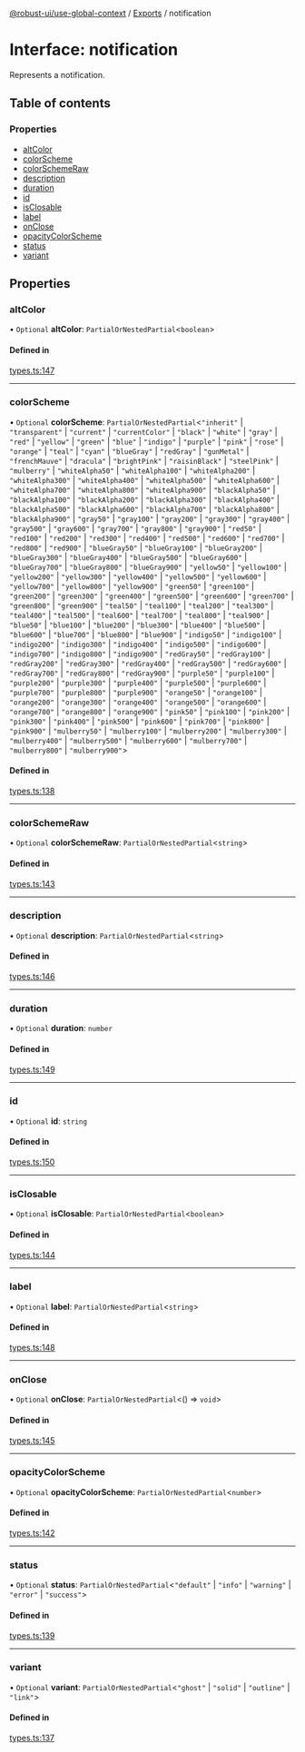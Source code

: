 [@robust-ui/use-global-context](../README.md) / [Exports](../modules.md) / notification

# Interface: notification

Represents a notification.

## Table of contents

### Properties

- [altColor](notification.md#altcolor)
- [colorScheme](notification.md#colorscheme)
- [colorSchemeRaw](notification.md#colorschemeraw)
- [description](notification.md#description)
- [duration](notification.md#duration)
- [id](notification.md#id)
- [isClosable](notification.md#isclosable)
- [label](notification.md#label)
- [onClose](notification.md#onclose)
- [opacityColorScheme](notification.md#opacitycolorscheme)
- [status](notification.md#status)
- [variant](notification.md#variant)

## Properties

### altColor

• `Optional` **altColor**: `PartialOrNestedPartial`\<`boolean`\>

#### Defined in

[types.ts:147](https://github.com/nahuelRosas/robust-ui/blob/148f787/packages/hooks/use-global-context/src/types.ts#L147)

___

### colorScheme

• `Optional` **colorScheme**: `PartialOrNestedPartial`\<``"inherit"`` \| ``"transparent"`` \| ``"current"`` \| ``"currentColor"`` \| ``"black"`` \| ``"white"`` \| ``"gray"`` \| ``"red"`` \| ``"yellow"`` \| ``"green"`` \| ``"blue"`` \| ``"indigo"`` \| ``"purple"`` \| ``"pink"`` \| ``"rose"`` \| ``"orange"`` \| ``"teal"`` \| ``"cyan"`` \| ``"blueGray"`` \| ``"redGray"`` \| ``"gunMetal"`` \| ``"frenchMauve"`` \| ``"dracula"`` \| ``"brightPink"`` \| ``"raisinBlack"`` \| ``"steelPink"`` \| ``"mulberry"`` \| ``"whiteAlpha50"`` \| ``"whiteAlpha100"`` \| ``"whiteAlpha200"`` \| ``"whiteAlpha300"`` \| ``"whiteAlpha400"`` \| ``"whiteAlpha500"`` \| ``"whiteAlpha600"`` \| ``"whiteAlpha700"`` \| ``"whiteAlpha800"`` \| ``"whiteAlpha900"`` \| ``"blackAlpha50"`` \| ``"blackAlpha100"`` \| ``"blackAlpha200"`` \| ``"blackAlpha300"`` \| ``"blackAlpha400"`` \| ``"blackAlpha500"`` \| ``"blackAlpha600"`` \| ``"blackAlpha700"`` \| ``"blackAlpha800"`` \| ``"blackAlpha900"`` \| ``"gray50"`` \| ``"gray100"`` \| ``"gray200"`` \| ``"gray300"`` \| ``"gray400"`` \| ``"gray500"`` \| ``"gray600"`` \| ``"gray700"`` \| ``"gray800"`` \| ``"gray900"`` \| ``"red50"`` \| ``"red100"`` \| ``"red200"`` \| ``"red300"`` \| ``"red400"`` \| ``"red500"`` \| ``"red600"`` \| ``"red700"`` \| ``"red800"`` \| ``"red900"`` \| ``"blueGray50"`` \| ``"blueGray100"`` \| ``"blueGray200"`` \| ``"blueGray300"`` \| ``"blueGray400"`` \| ``"blueGray500"`` \| ``"blueGray600"`` \| ``"blueGray700"`` \| ``"blueGray800"`` \| ``"blueGray900"`` \| ``"yellow50"`` \| ``"yellow100"`` \| ``"yellow200"`` \| ``"yellow300"`` \| ``"yellow400"`` \| ``"yellow500"`` \| ``"yellow600"`` \| ``"yellow700"`` \| ``"yellow800"`` \| ``"yellow900"`` \| ``"green50"`` \| ``"green100"`` \| ``"green200"`` \| ``"green300"`` \| ``"green400"`` \| ``"green500"`` \| ``"green600"`` \| ``"green700"`` \| ``"green800"`` \| ``"green900"`` \| ``"teal50"`` \| ``"teal100"`` \| ``"teal200"`` \| ``"teal300"`` \| ``"teal400"`` \| ``"teal500"`` \| ``"teal600"`` \| ``"teal700"`` \| ``"teal800"`` \| ``"teal900"`` \| ``"blue50"`` \| ``"blue100"`` \| ``"blue200"`` \| ``"blue300"`` \| ``"blue400"`` \| ``"blue500"`` \| ``"blue600"`` \| ``"blue700"`` \| ``"blue800"`` \| ``"blue900"`` \| ``"indigo50"`` \| ``"indigo100"`` \| ``"indigo200"`` \| ``"indigo300"`` \| ``"indigo400"`` \| ``"indigo500"`` \| ``"indigo600"`` \| ``"indigo700"`` \| ``"indigo800"`` \| ``"indigo900"`` \| ``"redGray50"`` \| ``"redGray100"`` \| ``"redGray200"`` \| ``"redGray300"`` \| ``"redGray400"`` \| ``"redGray500"`` \| ``"redGray600"`` \| ``"redGray700"`` \| ``"redGray800"`` \| ``"redGray900"`` \| ``"purple50"`` \| ``"purple100"`` \| ``"purple200"`` \| ``"purple300"`` \| ``"purple400"`` \| ``"purple500"`` \| ``"purple600"`` \| ``"purple700"`` \| ``"purple800"`` \| ``"purple900"`` \| ``"orange50"`` \| ``"orange100"`` \| ``"orange200"`` \| ``"orange300"`` \| ``"orange400"`` \| ``"orange500"`` \| ``"orange600"`` \| ``"orange700"`` \| ``"orange800"`` \| ``"orange900"`` \| ``"pink50"`` \| ``"pink100"`` \| ``"pink200"`` \| ``"pink300"`` \| ``"pink400"`` \| ``"pink500"`` \| ``"pink600"`` \| ``"pink700"`` \| ``"pink800"`` \| ``"pink900"`` \| ``"mulberry50"`` \| ``"mulberry100"`` \| ``"mulberry200"`` \| ``"mulberry300"`` \| ``"mulberry400"`` \| ``"mulberry500"`` \| ``"mulberry600"`` \| ``"mulberry700"`` \| ``"mulberry800"`` \| ``"mulberry900"``\>

#### Defined in

[types.ts:138](https://github.com/nahuelRosas/robust-ui/blob/148f787/packages/hooks/use-global-context/src/types.ts#L138)

___

### colorSchemeRaw

• `Optional` **colorSchemeRaw**: `PartialOrNestedPartial`\<`string`\>

#### Defined in

[types.ts:143](https://github.com/nahuelRosas/robust-ui/blob/148f787/packages/hooks/use-global-context/src/types.ts#L143)

___

### description

• `Optional` **description**: `PartialOrNestedPartial`\<`string`\>

#### Defined in

[types.ts:146](https://github.com/nahuelRosas/robust-ui/blob/148f787/packages/hooks/use-global-context/src/types.ts#L146)

___

### duration

• `Optional` **duration**: `number`

#### Defined in

[types.ts:149](https://github.com/nahuelRosas/robust-ui/blob/148f787/packages/hooks/use-global-context/src/types.ts#L149)

___

### id

• `Optional` **id**: `string`

#### Defined in

[types.ts:150](https://github.com/nahuelRosas/robust-ui/blob/148f787/packages/hooks/use-global-context/src/types.ts#L150)

___

### isClosable

• `Optional` **isClosable**: `PartialOrNestedPartial`\<`boolean`\>

#### Defined in

[types.ts:144](https://github.com/nahuelRosas/robust-ui/blob/148f787/packages/hooks/use-global-context/src/types.ts#L144)

___

### label

• `Optional` **label**: `PartialOrNestedPartial`\<`string`\>

#### Defined in

[types.ts:148](https://github.com/nahuelRosas/robust-ui/blob/148f787/packages/hooks/use-global-context/src/types.ts#L148)

___

### onClose

• `Optional` **onClose**: `PartialOrNestedPartial`\<() => `void`\>

#### Defined in

[types.ts:145](https://github.com/nahuelRosas/robust-ui/blob/148f787/packages/hooks/use-global-context/src/types.ts#L145)

___

### opacityColorScheme

• `Optional` **opacityColorScheme**: `PartialOrNestedPartial`\<`number`\>

#### Defined in

[types.ts:142](https://github.com/nahuelRosas/robust-ui/blob/148f787/packages/hooks/use-global-context/src/types.ts#L142)

___

### status

• `Optional` **status**: `PartialOrNestedPartial`\<``"default"`` \| ``"info"`` \| ``"warning"`` \| ``"error"`` \| ``"success"``\>

#### Defined in

[types.ts:139](https://github.com/nahuelRosas/robust-ui/blob/148f787/packages/hooks/use-global-context/src/types.ts#L139)

___

### variant

• `Optional` **variant**: `PartialOrNestedPartial`\<``"ghost"`` \| ``"solid"`` \| ``"outline"`` \| ``"link"``\>

#### Defined in

[types.ts:137](https://github.com/nahuelRosas/robust-ui/blob/148f787/packages/hooks/use-global-context/src/types.ts#L137)
